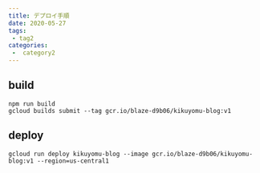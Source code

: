 ```yaml
---
title: デプロイ手順
date: 2020-05-27
tags:
 - tag2
categories:
 -  category2
---
```


## build

```
npm run build
gcloud builds submit --tag gcr.io/blaze-d9b06/kikuyomu-blog:v1
```

## deploy

```
gcloud run deploy kikuyomu-blog --image gcr.io/blaze-d9b06/kikuyomu-blog:v1 --region=us-central1
```